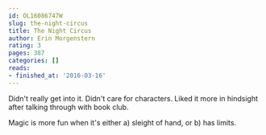 ```yaml
---
id: OL16086747W
slug: the-night-circus
title: The Night Circus
author: Erin Morgenstern
rating: 3
pages: 387
categories: []
reads:
- finished_at: '2016-03-16'
---
```

Didn't really get into it. Didn't care for characters. Liked it more in hindsight after talking through with book club.

Magic is more fun when it's either a) sleight of hand, or b) has limits.
